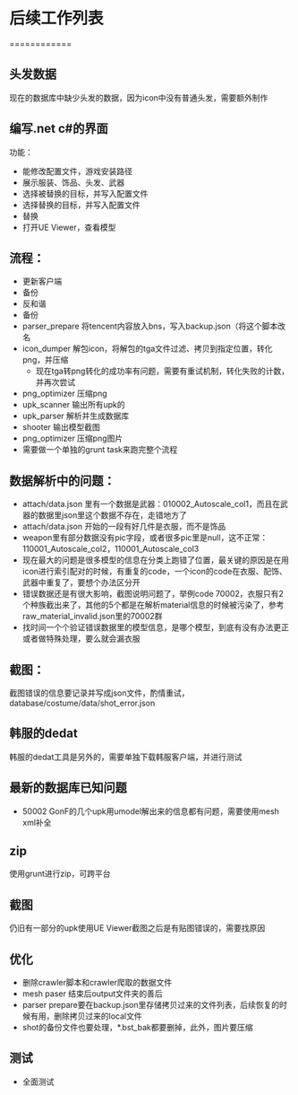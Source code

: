 # 后续工作列表
============
## 头发数据
现在的数据库中缺少头发的数据，因为icon中没有普通头发，需要额外制作

## 编写.net c\#的界面
功能：

* 能修改配置文件，游戏安装路径
* 展示服装、饰品、头发、武器
* 选择被替换的目标，并写入配置文件
* 选择替换的目标，并写入配置文件
* 替换
* 打开UE Viewer，查看模型

## 流程：
* 更新客户端
* 备份
* 反和谐
* 备份
* parser_prepare 将tencent内容放入bns，写入backup.json（将这个脚本改名
* icon_dumper 解包icon，将解包的tga文件过滤、拷贝到指定位置，转化png，并压缩
    * 现在tga转png转化的成功率有问题，需要有重试机制，转化失败的计数，并再次尝试
* png_optimizer 压缩png
* upk_scanner 输出所有upk的
* upk_parser 解析并生成数据库
* shooter 输出模型截图
* png_optimizer 压缩png图片
* 需要做一个单独的grunt task来跑完整个流程

## 数据解析中的问题：
* attach/data.json 里有一个数据是武器：010002_Autoscale_col1，而且在武器的数据里json里这个数据不存在，走错地方了
* attach/data.json 开始的一段有好几件是衣服，而不是饰品
* weapon里有部分数据没有pic字段，或者很多pic里是null，这不正常：110001_Autoscale_col2，110001_Autoscale_col3
* 现在最大的问题是很多模型的信息在分类上跑错了位置，最关键的原因是在用icon进行索引配对的时候，有重复的code，一个icon的code在衣服、配饰、武器中重复了，要想个办法区分开
* 错误数据还是有很大影响，截图说明问题了，举例code 70002，衣服只有2个种族截出来了，其他的5个都是在解析material信息的时候被污染了，参考raw_material_invalid.json里的70002群
* 找时间一个个验证错误数据里的模型信息，是哪个模型，到底有没有办法更正或者做特殊处理，要么就会漏衣服

## 截图：
截图错误的信息要记录并写成json文件，酌情重试，database/costume/data/shot_error.json

## 韩服的dedat
韩服的dedat工具是另外的，需要单独下载韩服客户端，并进行测试

## 最新的数据库已知问题
* 50002 GonF的几个upk用umodel解出来的信息都有问题，需要使用mesh xml补全

## zip
使用grunt进行zip，可跨平台

## 截图
仍旧有一部分的upk使用UE Viewer截图之后是有贴图错误的，需要找原因

## 优化
* 删除crawler脚本和crawler爬取的数据文件
* mesh paser 结束后output文件夹的善后
* parser prepare要在backup.json里存储拷贝过来的文件列表，后续恢复的时候有用，删除拷贝过来的local文件
* shot的备份文件也要处理，*.bst_bak都要删掉，此外，图片要压缩

## 测试
* 全面测试